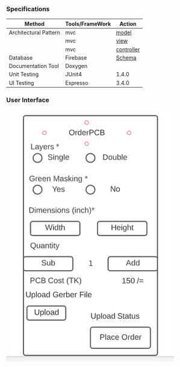 ### Specifications

| Method | Tools/FrameWork | Action |
|--------|-----------------|--------|
|Architectural Pattern| mvc       | [model](https://github.com/abdulmukit98/techshopJU/blob/orderPCB/orderPCB/app/src/main/java/edu/cseju/orderpcb/model/PCBDetails.java) |
|                     |   mvc     | [view](https://github.com/abdulmukit98/techshopJU/blob/orderPCB/orderPCB/app/src/main/res/layout/activity_main.xml)  |
|                     | mvc        | [controller](https://github.com/abdulmukit98/techshopJU/blob/orderPCB/orderPCB/app/src/main/java/edu/cseju/orderpcb/MainActivity.java) |
|Database             | Firebase   | [Schema](https://github.com/abdulmukit98/techshopJU/wiki/Database) |
|Documentation Tool   | Doxygen| |
|Unit Testing| JUnit4 | 1.4.0 |
|UI Testing| Espresso | 3.4.0 |

### User Interface
![ui](https://github.com/abdulmukit98/techshopJU/blob/main/images/ui/pcbUI.PNG)
